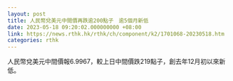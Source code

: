```yaml
---
layout: post
title: 人民幣兌美元中間價再跌逾200點子　逾5個月新低
date: 2023-05-18 09:20:02.000000000 +08:00
link: https://news.rthk.hk/rthk/ch/component/k2/1701068-20230518.htm
categories: rthk
---
```


人民幣兌美元中間價報6.9967，較上日中間價跌219點子，創去年12月初以來新低。
